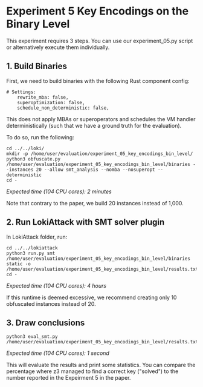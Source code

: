 # Experiment 5 Key Encodings on the Binary Level

This experiment requires 3 steps. You can use our experiment_05.py script or alternatively execute them individually.

## 1. Build Binaries
First, we need to build binaries with the following Rust component config:

```
# Settings:
    rewrite_mba: false,
    superoptimization: false,
    schedule_non_deterministic: false,
```
This does not apply MBAs or superoperators and schedules the VM handler deterministically (such that we have a ground truth for the evaluation).

To do so, run the following: 

```
cd ../../loki/
mkdir -p /home/user/evaluation/experiment_05_key_encodings_bin_level/
python3 obfuscate.py /home/user/evaluation/experiment_05_key_encodings_bin_level/binaries --instances 20 --allow smt_analysis --nomba --nosuperopt --deterministic
cd -
```
_Expected time (104 CPU cores): 2 minutes_

Note that contrary to the paper, we build 20 instances instead of 1,000.


## 2. Run LokiAttack with SMT solver plugin
In LokiAttack folder, run:
```
cd ../../lokiattack
python3 run.py smt /home/user/evaluation/experiment_05_key_encodings_bin_level/binaries static -o /home/user/evaluation/experiment_05_key_encodings_bin_level/results.txt
cd -
```
_Expected time (104 CPU cores): 4 hours_

If this runtime is deemed excessive, we recommend creating only 10 obfuscated instances instead of 20.

## 3. Draw conclusions
```
python3 eval_smt.py /home/user/evaluation/experiment_05_key_encodings_bin_level/results.txt
```
_Expected time (104 CPU cores): 1 second_

This will evaluate the results and print some statistics. You can compare the percentage where z3 managed to find a correct key ("solved") to the number reported in the Expeirment 5 in the paper.
